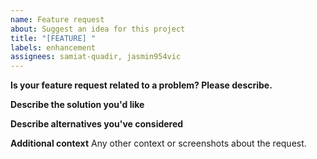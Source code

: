 ```yaml
---
name: Feature request
about: Suggest an idea for this project
title: "[FEATURE] "
labels: enhancement
assignees: samiat-quadir, jasmin954vic
---
```


**Is your feature request related to a problem? Please describe.**

**Describe the solution you'd like**

**Describe alternatives you've considered**

**Additional context**
Any other context or screenshots about the request.
